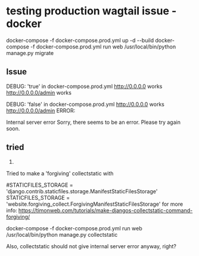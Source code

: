 # testing production wagtail issue - docker

docker-compose -f docker-compose.prod.yml up -d --build
docker-compose -f docker-compose.prod.yml run web /usr/local/bin/python manage.py migrate

## Issue

DEBUG: 'true' in docker-compose.prod.yml
http://0.0.0.0 works
http://0.0.0.0/admin works


DEBUG: 'false' in docker-compose.prod.yml
http://0.0.0.0 works
http://0.0.0.0/admin ERROR:

Internal server error
Sorry, there seems to be an error. Please try again soon.

## tried

1)

Tried to make a 'forgiving' collectstatic with

#STATICFILES_STORAGE = 'django.contrib.staticfiles.storage.ManifestStaticFilesStorage'
STATICFILES_STORAGE = 'website.forgiving_collect.ForgivingManifestStaticFilesStorage'
for more info: https://timonweb.com/tutorials/make-djangos-collectstatic-command-forgiving/

docker-compose -f docker-compose.prod.yml run web /usr/local/bin/python manage.py collectstatic

Also, collectstatic should not give internal server error anyway, right?
